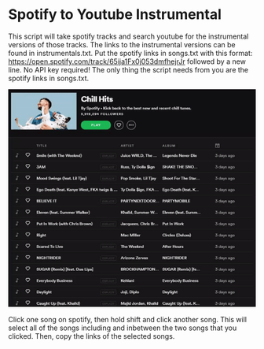 # Spotify to Youtube Instrumental

This script will take spotify tracks and search youtube for the instrumental versions of those tracks. The links to the instrumental versions can be found in instrumentals.txt.
Put the spotify links in songs.txt with this format: https://open.spotify.com/track/65ija1Fx0j053dmfhejrJr followed by a new line.
No API key required! The only thing the script needs from you are the spotify links in songs.txt.


![](images/getSpotifyLinks.gif)

Click one song on spotify, then hold shift and click another song. This will select all of the songs including and inbetween the two songs that you clicked.
Then, copy the links of the selected songs.